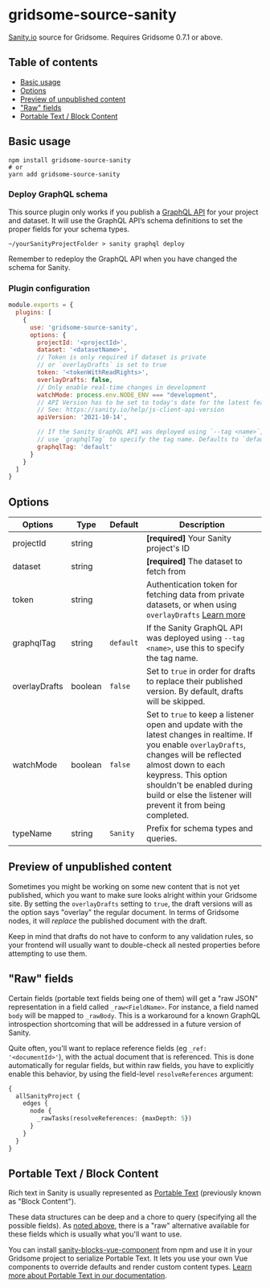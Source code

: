 # gridsome-source-sanity

[Sanity.io](https://www.sanity.io/) source for Gridsome. Requires Gridsome 0.7.1 or above.

## Table of contents

- [Basic usage](#basic-usage)
- [Options](#options)
- [Preview of unpublished content](#preview-of-unpublished-content)
- ["Raw" fields](#raw-fields)
- [Portable Text / Block Content](#portable-text--block-content)

## Basic usage

```shell
npm install gridsome-source-sanity
# or
yarn add gridsome-source-sanity
```

### Deploy GraphQL schema

This source plugin only works if you publish a [GraphQL API](https://www.sanity.io/docs/data-store/graphql) for your project and dataset. It will use the GraphQL API’s schema definitions to set the proper fields for your schema types.

```shell
~/yourSanityProjectFolder > sanity graphql deploy
```

Remember to redeploy the GraphQL API when you have changed the schema for Sanity.

### Plugin configuration

```javascript
module.exports = {
  plugins: [
    {
      use: 'gridsome-source-sanity',
      options: {
        projectId: '<projectId>',
        dataset: '<datasetName>',
        // Token is only required if dataset is private
        // or `overlayDrafts` is set to true
        token: '<tokenWithReadRights>',
        overlayDrafts: false,
        // Only enable real-time changes in development
        watchMode: process.env.NODE_ENV === "development",
        // API Version has to be set to today's date for the latest features.
        // See: https://sanity.io/help/js-client-api-version
        apiVersion: '2021-10-14',

        // If the Sanity GraphQL API was deployed using `--tag <name>`,
        // use `graphqlTag` to specify the tag name. Defaults to `default`.
        graphqlTag: 'default'
      }
    }
  ]
}
```

## Options

| Options       | Type    | Default   | Description                                                                                                                                                                  |
| ------------- | ------- | --------- | ---------------------------------------------------------------------------------------------------------------------------------------------------------------------------- |
| projectId     | string  |           | **[required]** Your Sanity project's ID                                                                                                                                      |
| dataset       | string  |           | **[required]** The dataset to fetch from                                                                                                                                     |
| token         | string  |           | Authentication token for fetching data from private datasets, or when using `overlayDrafts` [Learn more](https://www.sanity.io/docs/http-auth)                               |
| graphqlTag    | string  | `default` | If the Sanity GraphQL API was deployed using `--tag <name>`, use this to specify the tag name.                                                                               |
| overlayDrafts | boolean | `false`   | Set to `true` in order for drafts to replace their published version. By default, drafts will be skipped.                                                                    |
| watchMode     | boolean | `false`   | Set to `true` to keep a listener open and update with the latest changes in realtime. If you enable `overlayDrafts`, changes will be reflected almost down to each keypress. This option shouldn't be enabled during build or else the listener will prevent it from being completed. |
| typeName      | string  | `Sanity`  | Prefix for schema types and queries.                                                                                                                                         |

## Preview of unpublished content

Sometimes you might be working on some new content that is not yet published, which you want to make sure looks alright within your Gridsome site. By setting the `overlayDrafts` setting to `true`, the draft versions will as the option says "overlay" the regular document. In terms of Gridsome nodes, it will _replace_ the published document with the draft.

Keep in mind that drafts do not have to conform to any validation rules, so your frontend will usually want to double-check all nested properties before attempting to use them.

## "Raw" fields

Certain fields (portable text fields being one of them) will get a "raw JSON" representation in a field called `_raw<FieldName>`. For instance, a field named `body` will be mapped to `_rawBody`. This is a workaround for a known GraphQL introspection shortcoming that will be addressed in a future version of Sanity.

Quite often, you'll want to replace reference fields (eg `_ref: '<documentId>'`), with the actual document that is referenced. This is done automatically for regular fields, but within raw fields, you have to explicitly enable this behavior, by using the field-level `resolveReferences` argument:

```graphql
{
  allSanityProject {
    edges {
      node {
        _rawTasks(resolveReferences: {maxDepth: 5})
      }
    }
  }
}
```

## Portable Text / Block Content

Rich text in Sanity is usually represented as [Portable Text](https://www.portabletext.org/) (previously known as "Block Content").

These data structures can be deep and a chore to query (specifying all the possible fields). As [noted above](#raw-fields), there is a "raw" alternative available for these fields which is usually what you'll want to use.

You can install [sanity-blocks-vue-component](https://github.com/rdunk/sanity-blocks-vue-component) from npm and use it in your Gridsome project to serialize Portable Text. It lets you use your own Vue components to override defaults and render custom content types. [Learn more about Portable Text in our documentation](https://www.sanity.io/docs/content-studio/what-you-need-to-know-about-block-text).
